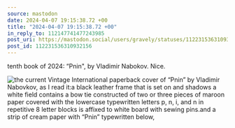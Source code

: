 ```yaml
---
source: mastodon
date: 2024-04-07 19:15:38.72 +00
title: "2024-04-07 19:15:38.72 +00"
in_reply_to: 112147741477243985
post_uri: https://mastodon.social/users/gravely/statuses/112231536310932156
post_id: 112231536310932156
---
```

tenth book of 2024: “Pnin", by Vladimir Nabokov. Nice.


![the current Vintage International paperback cover of “Pnin” by Vladimir Nabovkov, as I read it:a black leather frame that is set on and shadows a white field contains a bow tie constructed of two or three pieces of maroon paper covered with the lowercase typewritten letters p, n, i, and n in repetitive 8 letter blocks is affixed to white board with sewing pins.and a strip of cream paper with “Pnin” typewritten below,](/images/112231536027923764.png)

